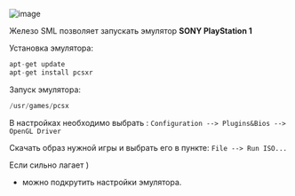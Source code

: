 
![image](https://github.com/sw3nlab/sml482hd/blob/master/2010-01-01-012904_720x576_scrot.png)

Железо SML позволяет запускать эмулятор <b>SONY PlayStation 1</b> 

Установка эмулятора: 
```php
apt-get update
apt-get install pcsxr
```


Запуск эмулятора:
```php
/usr/games/pcsx
```


В настройках необходимо выбрать :
`Configuration --> Plugins&Bios --> OpenGL Driver`


Скачать образ нужной игры и выбрать его в пункте:
`File --> Run ISO...`


Если сильно лагает ) 
- можно подкрутить настройки эмулятора.
